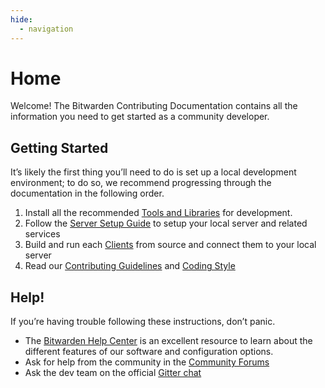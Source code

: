 ```yaml
---
hide:
  - navigation
---
```


# Home

Welcome! The Bitwarden Contributing Documentation contains all the information you need to get
started as a community developer.

## Getting Started

It’s likely the first thing you’ll need to do is set up a local development environment; to do so,
we recommend progressing through the documentation in the following order.

1. Install all the recommended [Tools and Libraries](./tools/index.md) for development.
2. Follow the [Server Setup Guide](./server/guide.mdx) to setup your local server and related
   services
3. Build and run each [Clients](./clients/index.md) from source and connect them to your local
   server
4. Read our [Contributing Guidelines](./contributing.md) and [Coding Style](./code-style/index.md)

## Help!

If you’re having trouble following these instructions, don’t panic.

- The [Bitwarden Help Center](https://bitwarden.com/help/) is an excellent resource to learn about
  the different features of our software and configuration options.
- Ask for help from the community in the [Community Forums](https://community.bitwarden.com)
- Ask the dev team on the official [Gitter chat](https://gitter.im/bitwarden/Lobby)

